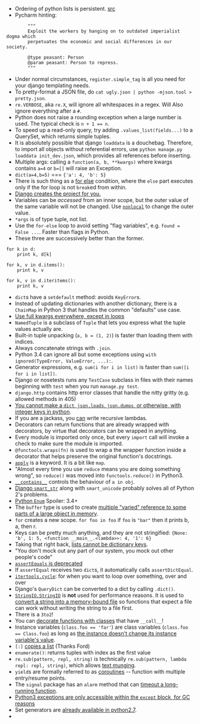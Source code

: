 * Ordering of python lists is persistent. [src](http://stackoverflow.com/a/13694053)
* Pycharm hinting: 

```
        """
        Exploit the workers by hanging on to outdated imperialist dogma which
        perpetuates the economic and social differences in our society.

        @type peasant: Person
        @param peasant: Person to repress.
        """
```

* Under normal circumstances, `register.simple_tag` is all you need for your django templating needs.
* To pretty-format a JSON file, do `cat ugly.json | python -mjson.tool > pretty.json`.
* `re.VERBOSE`, aka `re.X`, will ignore all whitespaces in a regex. Will Also ignore everything after a `#`.
* Python does not raise a rounding exception when a large number is used. The typical check is `n + 1 == n`.
* To speed up a read-only query, try adding `.values_list(fields...)` to a QuerySet, which returns simple tuples.
* It is absolutely possible that django `loaddata` is a douchebag. 
  Therefore, to import all objects without referential errors, use `python manage.py loaddata init_dev.json`, 
  which provides all references before inserting.
* Multiple args: calling a `function(a, b, **kwargs)` where kwargs contains `a=4` or `b=[]` will raise an Exception.
* `dict(a=4,b=5)` === `{'a': 4, 'b': 5}`
* There is such thing as a [for else](http://stackoverflow.com/questions/19061990/python-dividing-integers-in-a-list-by-another-list-until-the-result-is-zero/19062037?noredirect=1#comment28174201_19062037) condition, where the `else` part executes only if the for loop is not `break`ed from within.
* [Django creates the project for you.](https://docs.djangoproject.com/en/dev/intro/tutorial01/#creating-a-project)
* Variables can be *accessed* from an inner scope, but the outer value of the same variable will not be changed. Use [`nonlocal`](http://stackoverflow.com/a/1261961/1558430) to change the outer value.
* `*args` is of type tuple, not list.
* Use the `for-else` loop to avoid setting "flag variables", e.g. `found = False ...`. Faster than flags in Python.
* These three are successively better than the former.

```
for k in d:
    print k, d[k]

for k, v in d.items():
    print k, v

for k, v in d.iteritems():
    print k, v
```

* `dict`s have a `setdefault` method: avoids `KeyError`s.
* Instead of updating dictionaries with another dictionary, there is a `ChainMap` in Python 3 that handles the common "defaults" use case.
* [Use full kwargs everywhere, except in loops](http://youtu.be/OSGv2VnC0go?t=31m39s)
* `NamedTuple` is a subclass of `Tuple` that lets you express what the tuple values actually are.
* Built-in tuple unpacking (`a, b = (1, 2)`) is faster than loading them with indices.
* Always concatenate strings with `.join`.
* Python 3.4 can ignore all but some exceptions using `with ignored(TypeError, ValueError, ...):`.
* Generator expressions, e.g. `sum(i for i in list)` is faster than `sum([i for i in list])`.
* Django or nosetests runs any `TestCase` subclass in files with their names beginning with `test` when you run `manage.py test`.
* `django.http` contains http error classes that handle the nitty gritty (e.g. allowed methods in 405)
* [You cannot make a `dict`, `json.loads`, `json.dumps`, or otherwise, with integer keys in python](http://stackoverflow.com/questions/1450957/pythons-json-module-converts-int-dictionary-keys-to-strings).
* If you are a jackass, you [can](http://stackoverflow.com/a/481755/1558430) write recursive lambdas.
* Decorators can return functions that are already wrapped with decorators, by virtue that decorators can be wrapped in anything.
* Every module is imported only once, but every `import` call will invoke a check to make sure the module is imported.
* `@functools.wraps(fn)` is used to wrap a the wrapper function inside a decorator that helps preserve the original function's docstrings.
* [`apply`](http://docs.python.org/2/library/functions.html#apply) is a keyword. It is a bit like `map`.
* "Almost every time you use `reduce` means you are doing something wrong", so `reduce()` was moved into `functools.reduce()` in Python3.
* [`__contains__`](http://stackoverflow.com/questions/1964934/what-is-contains-do-which-one-can-call-contains-function) controls the behaviour of `a in obj`.
* [Django `smart_str`](https://docs.djangoproject.com/en/1.4/ref/unicode/) along with `smart_unicode` probably solves all of Python 2's problems.
* [Python `Enum`](http://stackoverflow.com/a/1695250/1558430) Spoiler: 3.4+
* The `buffer` type is used to create [multiple "varied" reference to some parts of a large object in memory](http://stackoverflow.com/a/3422740/1558430).
* `for` creates a new scope. `for foo in foo` if `foo` is `"bar"` then it prints b, a, then r.
* Keys can be pretty much anything, and they are not stringified: `{None: 'b', 1: 5, <function __main__.<lambda>>: 4, '1': 6}`
* Taking that right back, [lists cannot be dictionary keys](https://wiki.python.org/moin/DictionaryKeys).
* "You don't mock out any part of our system, you mock out other people's code"
* [`assertEquals` is deprecated](http://docs.python.org/2/library/unittest.html#deprecated-aliases)
* If `assertEqual` receives two `dict`s, it automatically calls `assertDictEqual`.
* [`itertools.cycle`](http://docs.python.org/2/library/itertools.html#itertools.cycle): for when you want to loop over something, over and over
* Django's `QueryDict` can be converted to a dict by calling `.dict()`.
* [`StringIO.StringIO`](http://docs.python.org/2/library/stringio.html) is **not** used for performance reasons. It is used to [convert a string into a memory-bound file](http://stackoverflow.com/questions/7996479/what-is-stringio-in-python-used-for-in-reality) so functions that expect a file can work without writing the string to a file first.
* There is a `3to2`!
* You can [decorate functions with classes](https://bitbucket.org/jsbueno/lelo/src/ab9837ef82001329c421afbfe7e0759c6ec0f16d/lelo/_lelo.py?at=master) that have `__call__`!
* Instance variables (`class.foo == 'far'`) are class variables (`class.foo == Class.foo`) as long as [the instance doesn't change its instance variable's value](http://stackoverflow.com/a/69067/1558430).
* `[:]` [copies a list](http://stackoverflow.com/a/2612815/1558430) (Thanks Ford)
* `enumerate()`: returns tuples with index as the first value
* `re.sub(pattern, repl, string)` is technically `re.sub(pattern, lambda repl: repl, string)`, which allows [text munging](https://docs.python.org/2/library/re.html#text-munging).
* `yield`s are formally referred to as [coroutines](http://en.wikipedia.org/wiki/Coroutine) -- function with multiple entry/resume points.
* The `signal` package has an `alarm` method that can [timeout a long-running function](https://wiki.python.org/moin/PythonDecoratorLibrary#Function_Timeout).
* [Python3 exceptions are only accessible within the `except` block, for GC reasons](http://www.toptal.com/python/top-10-mistakes-that-python-programmers-make)
* Set generators are [already available in python2.7](http://en.wikipedia.org/wiki/Python_syntax_and_semantics#Dictionary_and_set_comprehensions).
* 